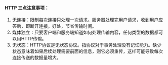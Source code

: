 #### HTTP 三点注意事项：
1. 无连接：限制每次连接只处理一次请求。服务器处理完用户请求，收到用户应答后，即断开连接。好处，节省传输时间。
2. 媒体独立：只要客户端和服务端知道如何处理传输内容，任何类型的数据都可以用HTTP传输。
3. 无状态：HTTP协议是无状态协议。指协议对于事务处理没有记忆能力。缺少状态意味着如果后续处理需要前面的信息，则它必须重传，这样可能导致每次连接传送的数据量增大。

